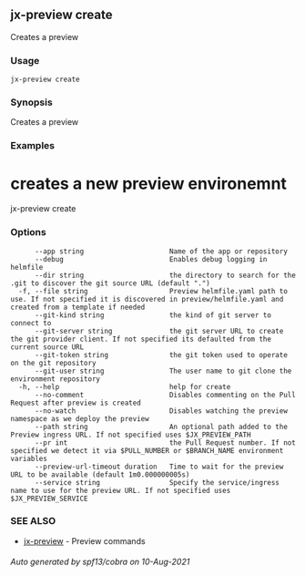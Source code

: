 ## jx-preview create

Creates a preview

### Usage

```
jx-preview create
```

### Synopsis

Creates a preview

### Examples

  # creates a new preview environemnt
  jx-preview create

### Options

```
      --app string                     Name of the app or repository
      --debug                          Enables debug logging in helmfile
      --dir string                     the directory to search for the .git to discover the git source URL (default ".")
  -f, --file string                    Preview helmfile.yaml path to use. If not specified it is discovered in preview/helmfile.yaml and created from a template if needed
      --git-kind string                the kind of git server to connect to
      --git-server string              the git server URL to create the git provider client. If not specified its defaulted from the current source URL
      --git-token string               the git token used to operate on the git repository
      --git-user string                The user name to git clone the environment repository
  -h, --help                           help for create
      --no-comment                     Disables commenting on the Pull Request after preview is created
      --no-watch                       Disables watching the preview namespace as we deploy the preview
      --path string                    An optional path added to the Preview ingress URL. If not specified uses $JX_PREVIEW_PATH
      --pr int                         the Pull Request number. If not specified we detect it via $PULL_NUMBER or $BRANCH_NAME environment variables
      --preview-url-timeout duration   Time to wait for the preview URL to be available (default 1m0.000000005s)
      --service string                 Specify the service/ingress name to use for the preview URL. If not specified uses $JX_PREVIEW_SERVICE
```

### SEE ALSO

* [jx-preview](jx-preview.md)	 - Preview commands

###### Auto generated by spf13/cobra on 10-Aug-2021
